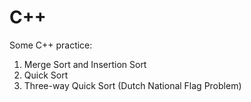 # C++
Some C++ practice:
1. Merge Sort and Insertion Sort
2. Quick Sort
3. Three-way Quick Sort (Dutch National Flag Problem)
